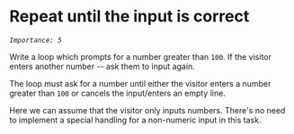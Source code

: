 # Repeat until the input is correct
_`Importance: 5`_

Write a loop which prompts for a number greater than `100`. If the visitor enters another number -- ask them to input again.

The loop must ask for a number until either the visitor enters a number greater than `100` or cancels the input/enters an empty line.

Here we can assume that the visitor only inputs numbers. There's no need to implement a special handling for a non-numeric input in this task.
